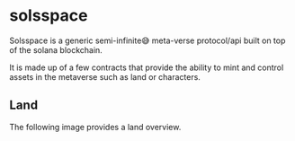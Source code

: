 # solsspace
Solsspace is a generic semi-infinite😅 meta-verse protocol/api built on top of the solana blockchain.

It is made up of a few contracts that provide the ability to mint and control assets in the metaverse such as land or characters.

## Land
The following image provides a land overview.